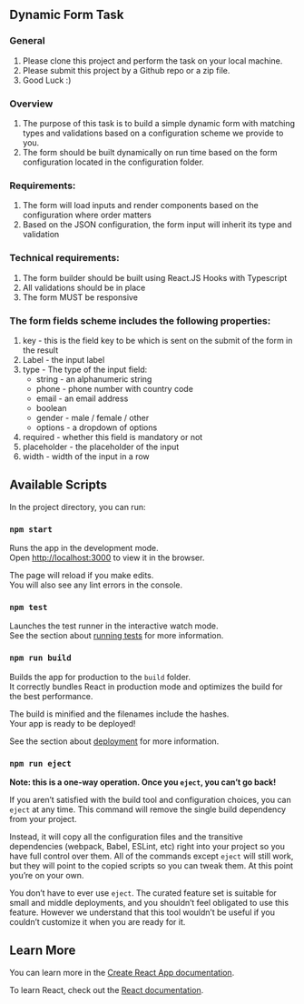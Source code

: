 ## Dynamic Form Task

### General
1. Please clone this project and perform the task on your local machine.
2. Please submit this project by a Github repo or a zip file.
3. Good Luck :) 

### Overview
1. The purpose of this task is to build a simple dynamic form with matching types and validations based on a configuration scheme we provide to you.
2. The form should be built dynamically on run time based on the form configuration located in the configuration folder.

### Requirements:
1. The form will load inputs and render components based on the configuration where order matters
2. Based on the JSON configuration, the form input will inherit its type and validation

### Technical requirements: 
1. The form builder should be built using React.JS Hooks with Typescript
2. All validations should be in place 
3. The form MUST be responsive

### The form fields scheme includes the following properties:
<ol>
  <li>key - this is the field key to be which is sent on the submit of the form in the result</li>
  <li>Label - the input label</li>
  <li>type - The type of the input field: 
    <ul>
      <li>string - an alphanumeric string</li>
      <li>phone - phone number with country code</li>
      <li>email - an email address</li>
      <li>boolean</li>
      <li>gender - male / female / other</li>
      <li>options - a dropdown of options</li>
    </ul>
  </li>
  <li>required - whether this field is mandatory or not</li>
    <li>placeholder - the placeholder of the input</li>
    <li>width - width of the input in a row</li>
</ol>

## Available Scripts

In the project directory, you can run:

### `npm start`

Runs the app in the development mode.\
Open [http://localhost:3000](http://localhost:3000) to view it in the browser.

The page will reload if you make edits.\
You will also see any lint errors in the console.

### `npm test`

Launches the test runner in the interactive watch mode.\
See the section about [running tests](https://facebook.github.io/create-react-app/docs/running-tests) for more information.

### `npm run build`

Builds the app for production to the `build` folder.\
It correctly bundles React in production mode and optimizes the build for the best performance.

The build is minified and the filenames include the hashes.\
Your app is ready to be deployed!

See the section about [deployment](https://facebook.github.io/create-react-app/docs/deployment) for more information.

### `npm run eject`

**Note: this is a one-way operation. Once you `eject`, you can’t go back!**

If you aren’t satisfied with the build tool and configuration choices, you can `eject` at any time. This command will remove the single build dependency from your project.

Instead, it will copy all the configuration files and the transitive dependencies (webpack, Babel, ESLint, etc) right into your project so you have full control over them. All of the commands except `eject` will still work, but they will point to the copied scripts so you can tweak them. At this point you’re on your own.

You don’t have to ever use `eject`. The curated feature set is suitable for small and middle deployments, and you shouldn’t feel obligated to use this feature. However we understand that this tool wouldn’t be useful if you couldn’t customize it when you are ready for it.

## Learn More

You can learn more in the [Create React App documentation](https://facebook.github.io/create-react-app/docs/getting-started).

To learn React, check out the [React documentation](https://reactjs.org/).
